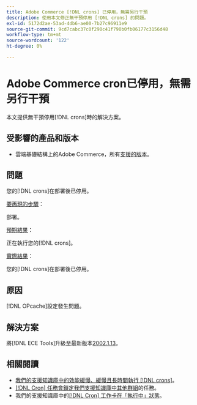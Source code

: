 ```yaml
---
title: Adobe Commerce [!DNL crons] 已停用，無需另行干預
description: 使用本文修正無干預停用 [!DNL crons] 的問題。
exl-id: 5172d2ae-53ad-4db6-ae00-7b27c96911e9
source-git-commit: 9cd7cabc37c0f290c41f790b0fb06177c3156d48
workflow-type: tm+mt
source-wordcount: '122'
ht-degree: 0%

---
```


# Adobe Commerce cron已停用，無需另行干預

本文提供無干預停用[!DNL crons]時的解決方案。

## 受影響的產品和版本

* 雲端基礎結構上的Adobe Commerce，所有[支援的版本](https://www.adobe.com/content/dam/cc/en/legal/terms/enterprise/pdfs/Adobe-Commerce-Software-Lifecycle-Policy.pdf)。

## 問題

您的[!DNL crons]在部署後已停用。

<u>要再現的步驟</u>：

部署。

<u>預期結果</u>：

正在執行您的[!DNL crons]。

<u>實際結果</u>：

您的[!DNL crons]在部署後已停用。

## 原因

[!DNL OPcache]設定發生問題。

## 解決方案

將[!DNL ECE Tools]升級至最新版本[2002.1.13](https://devdocs.magento.com/cloud/release-notes/ece-release-notes.html#v2002113)。

## 相關閱讀

* [我們的支援知識庫中的效能緩慢、緩慢且長時間執行 [!DNL crons]](https://experienceleague.adobe.com/docs/commerce-knowledge-base/kb/troubleshooting/miscellaneous/slow-performance-slow-and-long-running-crons.html)。
* [[!DNL Cron] 任務會鎖定我們支援知識庫中其他群組](https://experienceleague.adobe.com/docs/commerce-knowledge-base/kb/troubleshooting/miscellaneous/cron-tasks-lock-tasks-from-other-groups.html?lang=en)的任務。
* 我們的支援知識庫中的[[!DNL Cron] 工作卡在「執行中」狀態](https://experienceleague.adobe.com/docs/commerce-knowledge-base/kb/troubleshooting/miscellaneous/cron-job-is-stuck-in-running-status.html?lang=en)。
